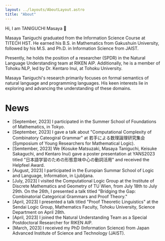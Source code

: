 ```yaml
---
layout: ../layouts/AboutLayout.astro
title: "About"
---
```


Hi, I am TANIGUCHI Masaya 👋

Masaya Taniguchi graduated from the Information Science Course at TITECH HST. He earned his B.S. in Mathematics from Gakushuin University, followed by his M.S. and Ph.D. in Information Science from JAIST.

Presently, he holds the position of a researcher (SPDR) in the Natural Language Understanding team at RIKEN AIP. Additionally, he is a member of Tohoku NLP, led by Dr. Kentaro Inui, at Tohoku University.

Masaya Taniguchi's research primarily focuses on formal semantics of natural language and programming languages. His keen interests lie in exploring and advancing the understanding of these domains.

# News

- [September, 2023] I participated in the Summer School of Foundations of Mathematics, in Tokyo.
- [September, 2023] I gave a talk about "Computational Complexity of Combinatory Cateogiral Grammar" at 若手による数理論理研究集会 (Symposium of Young Researchers for Mathematical Logic).
- [Semtember, 2023] We (Kosuke Matsuzaki, Masaya Taniguchi, Keisuke Sakaguchi, and Kentaro Inui) gave a poster presentation at YANS2023 titled "日本語学習のための形態意味中心の動詞活用" and received the Helpfeel Award.
- [August, 2023] I participated in the Europian Summar School of Logic and Language, Information, in Ljubljana.
- [July, 2023] I visited the Computational Logic Group at the Institute of Discrete Mathematics and Geometry of TU Wien, from July 18th to July 29th. On the 26th, I presented a talk titled "Bridging the Gap: Combinatorial Categorical Grammars and Proof Theory."
- [April, 2023] I presented a talk titled "Proof Theoretic Linguistics" at the Sendai Logic Group, Mathematics Faculty, Tohoku University, Science Department on April 28th.
- [April, 2023] I joined the Natural Understanding Team as a Special Postdoctoral Researcher for RIKEN AIP.
- [March, 2023] I received my PhD (Information Science) from Japan Advanced Institute of Science and Technology (JAIST).
